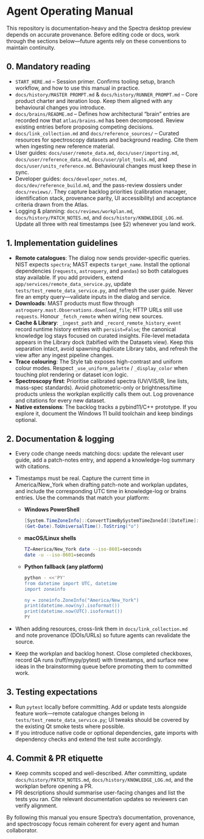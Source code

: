 # Agent Operating Manual

This repository is documentation-heavy and the Spectra desktop preview depends
on accurate provenance. Before editing code or docs, work through the sections
below—future agents rely on these conventions to maintain continuity.

## 0. Mandatory reading

- `START_HERE.md` – Session primer. Confirms tooling setup, branch workflow,
  and how to use this manual in practice.
- `docs/history/MASTER PROMPT.md` & `docs/history/RUNNER_PROMPT.md` – Core
  product charter and iteration loop. Keep them aligned with any behavioural
  changes you introduce.
- `docs/brains/README.md` – Defines how architectural “brain” entries are
  recorded now that `atlas/brains.md` has been decomposed. Review existing
  entries before proposing competing decisions.
- `docs/link_collection.md` and `docs/reference_sources/` – Curated resources
  for spectroscopy datasets and background reading. Cite them when ingesting
  new reference material.
- User guides: `docs/user/remote_data.md`, `docs/user/importing.md`,
  `docs/user/reference_data.md`, `docs/user/plot_tools.md`, and
  `docs/user/units_reference.md`. Behavioural changes must keep these in sync.
- Developer guides: `docs/developer_notes.md`, `docs/dev/reference_build.md`,
  and the pass-review dossiers under `docs/reviews/`. They capture backlog
  priorities (calibration manager, identification stack, provenance parity,
  UI accessibility) and acceptance criteria drawn from the Atlas.
- Logging & planning: `docs/reviews/workplan.md`,
  `docs/history/PATCH_NOTES.md`, and `docs/history/KNOWLEDGE_LOG.md`.
  Update all three with real timestamps (see §2) whenever you land work.

## 1. Implementation guidelines

- **Remote catalogues**: The dialog now sends provider-specific queries. NIST
  expects `spectra`; MAST expects `target_name`. Install the optional
  dependencies (`requests`, `astroquery`, and `pandas`) so both catalogues stay
  available. If you add providers, extend
  `app/services/remote_data_service.py`, update
  `tests/test_remote_data_service.py`, and refresh the user guide. Never fire an
  empty query—validate inputs in the dialog and service.
- **Downloads**: MAST products must flow through
  `astroquery.mast.Observations.download_file`; HTTP URLs still use
  `requests`. Honour `_fetch_remote` when wiring new sources.
- **Cache & Library**: `_ingest_path` and `_record_remote_history_event` record
  runtime history entries with `persist=False`; the canonical knowledge log
  stays focused on curated insights. File-level metadata appears in the Library
  dock (tabified with the Datasets view). Keep this separation intact, avoid
  spawning duplicate Library tabs, and refresh the view after any ingest
  pipeline changes.
- **Trace colouring**: The Style tab exposes high-contrast and uniform colour
  modes. Respect `_use_uniform_palette` / `_display_color` when touching plot
  rendering or dataset icon logic.
- **Spectroscopy first**: Prioritise calibrated spectra (UV/VIS/IR, line lists,
  mass-spec standards). Avoid photometric-only or brightness/time products
  unless the workplan explicitly calls them out. Log provenance and citations
  for every new dataset.
- **Native extensions**: The backlog tracks a pybind11/C++ prototype. If you
  explore it, document the Windows 11 build toolchain and keep bindings optional.

## 2. Documentation & logging

- Every code change needs matching docs: update the relevant user guide, add a
  patch-notes entry, and append a knowledge-log summary with citations.
- Timestamps must be real. Capture the current time in America/New_York when
  drafting patch-note and workplan updates, and include the corresponding UTC
  time in knowledge-log or brains entries. Use the commands that match your
  platform:

  - **Windows PowerShell**

    ```powershell
    [System.TimeZoneInfo]::ConvertTimeBySystemTimeZoneId([DateTime]::UtcNow,"Eastern Standard Time").ToString("o")
    (Get-Date).ToUniversalTime().ToString("o")
    ```

  - **macOS/Linux shells**

    ```bash
    TZ=America/New_York date --iso-8601=seconds
    date -u --iso-8601=seconds
    ```

  - **Python fallback (any platform)**

    ```bash
    python - <<'PY'
    from datetime import UTC, datetime
    import zoneinfo

    ny = zoneinfo.ZoneInfo("America/New_York")
    print(datetime.now(ny).isoformat())
    print(datetime.now(UTC).isoformat())
    PY
    ```

- When adding resources, cross-link them in `docs/link_collection.md` and note
  provenance (DOIs/URLs) so future agents can revalidate the source.
- Keep the workplan and backlog honest. Close completed checkboxes, record QA
  runs (ruff/mypy/pytest) with timestamps, and surface new ideas in the
  brainstorming queue before promoting them to committed work.

## 3. Testing expectations

- Run `pytest` locally before committing. Add or update tests alongside feature
  work—remote catalogue changes belong in `tests/test_remote_data_service.py`;
  UI tweaks should be covered by the existing Qt smoke tests where possible.
- If you introduce native code or optional dependencies, gate imports with
  dependency checks and extend the test suite accordingly.

## 4. Commit & PR etiquette

- Keep commits scoped and well-described. After committing, update
  `docs/history/PATCH_NOTES.md`, `docs/history/KNOWLEDGE_LOG.md`, and the workplan
  before opening a PR.
- PR descriptions should summarise user-facing changes and list the tests you
  ran. Cite relevant documentation updates so reviewers can verify alignment.

By following this manual you ensure Spectra’s documentation, provenance, and
spectroscopy focus remain coherent for every agent and human collaborator.

